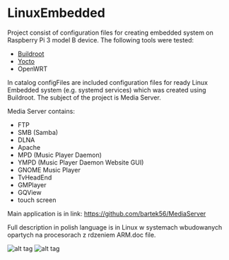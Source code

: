 # LinuxEmbedded

Project consist of configuration files for creating embedded system on Raspberry Pi 3 model B device.
The following tools were tested:
- [Buildroot](https://github.com/bartek56/buildroot)
- [Yocto](https://github.com/bartek56/meta-mediaserver)
- OpenWRT

In catalog configFiles are included configuration files for ready Linux Embedded system (e.g. systemd services) which was created using Buildroot. The subject of the project is Media Server.

Media Server contains:
- FTP
- SMB (Samba)
- DLNA
- Apache
- MPD (Music Player Daemon)
- YMPD (Music Player Daemon Website GUI)
- GNOME Music Player
- TvHeadEnd
- GMPlayer
- GQView
- touch screen

Main application is in link: https://github.com/bartek56/MediaServer

Full description in polish language is in Linux w systemach wbudowanych opartych na procesorach z rdzeniem ARM.doc file. 

![alt tag](https://github.com/bartek56/LinuxEmbedded/blob/master/photos/MediaServer.png)
![alt tag](https://github.com/bartek56/LinuxEmbedded/blob/master/photos/MediaServer_photoFromTheBack.png)

